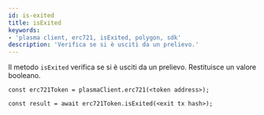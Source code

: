 ```yaml
---
id: is-exited
title: isExited
keywords:
- 'plasma client, erc721, isExited, polygon, sdk'
description: 'Verifica se si è usciti da un prelievo.'
---
```


Il metodo `isExited` verifica se si è usciti da un prelievo. Restituisce un valore booleano.

```
const erc721Token = plasmaClient.erc721(<token address>);

const result = await erc721Token.isExited(<exit tx hash>);

```
